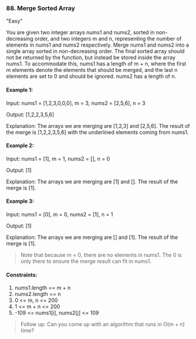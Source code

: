 ### 88. Merge Sorted Array
"Easy"

You are given two integer arrays nums1 and nums2, sorted in non-decreasing order, and two integers m and n, representing the number of elements in nums1 and nums2 respectively.
Merge nums1 and nums2 into a single array sorted in non-decreasing order.
The final sorted array should not be returned by the function, but instead be stored inside the array nums1. To accommodate this, nums1 has a length of m + n, where the first m elements denote the elements that should be merged, and the last n elements are set to 0 and should be ignored. nums2 has a length of n.

#### Example 1:

Input: nums1 = [1,2,3,0,0,0], m = 3, nums2 = [2,5,6], n = 3

Output: [1,2,2,3,5,6]

Explanation: The arrays we are merging are [1,2,3] and [2,5,6].
The result of the merge is [1,2,2,3,5,6] with the underlined elements coming from nums1.

#### Example 2:

Input: nums1 = [1], m = 1, nums2 = [], n = 0

Output: [1]

Explanation: The arrays we are merging are [1] and [].
The result of the merge is [1].

#### Example 3:

Input: nums1 = [0], m = 0, nums2 = [1], n = 1

Output: [1]

Explanation: The arrays we are merging are [] and [1].
The result of the merge is [1].

> Note that because m = 0, there are no elements in nums1. The 0 is only there to ensure the merge result can fit in nums1.

#### Constraints:
1. nums1.length == m + n
2. nums2.length == n
3. 0 <= m, n <= 200
4. 1 <= m + n <= 200
5. -109 <= nums1[i], nums2[j] <= 109

> Follow up: Can you come up with an algorithm that runs in O(m + n) time?
